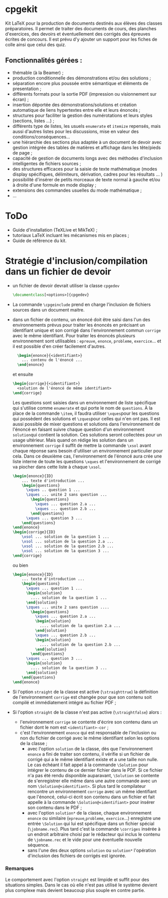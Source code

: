 # cpgekit

 Kit LaTeX pour la production de documents destinés aux élèves des classes préparatoires. Il permet de traiter des documents de cours, des planches d'exercices, des devoirs et éventuellement des corrigés des épreuves écrites de concours. Il est prévu d'y ajouter un support pour les fiches de colle ainsi que celui des quiz. 

## Fonctionnalités gérées :

- thémable (à la Beamer) ;
- production conditionnelle des démonstrations et/ou des solutions ;
- séparation encore plus poussée entre sémantique et éléments de presentation ; 
- différents formats pour la sortie PDF (impression  ou visionnement sur écran) ;
- insertion déportée des démonstrations/solutions et création automatique de liens hypertextes entre elle et leurs énoncés ;
- structures pour faciliter la gestion des numérotations et leurs styles (sections, listes ...) ;
- différents type de listes, les usuels `enumerate` et `itemize` repensés, mais aussi d'autres listes pour les discussions, mise en valeur des conditions/conséquences...
- une hiérarchie des sections plus adaptée à un document de devoir avec gestion intégrée des tables de matières et affichage dans les tête/pieds de page ;
- capacité de gestion de documents longs avec des méthodes d'inclusion intelligentes de fichiers sources ;
- des structures efficaces pour la saisie de texte mathématique (modes display spécifiques, délimiteurs, dérivation, cadres pour les résultats ... )
- possibilité d'insérer de petits morceaux de texte normal à gauche et/ou à droite d'une formule en mode display ;
- extensions des commandes usuelles du mode mathématique ;
- ...

# ToDo

- Guide d'installation (TeXLive et MikTeX) ;
- tutoriaux LaTeX incluant les mécanismes mis en places ;
- Guide de référence du kit.

# Stratégie d'inclusion/compilation dans un fichier de devoir
- un fichier de devoir devrait utiliser la  classe `cpgedev`

  ```latex
  \documentclass[<options>]{cpgedev}
  ```
- La commande `\cpgeinclude` prend en charge l'inclusion de fichiers sources dans un document maitre.
- dans un fichier de contenu, un énoncé doit être saisi dans l'un des environnements prévus pour traiter les énoncés en précisant un identifiant unique et son corrigé dans l'environnement commun `corrige` avec le même identifiant. Pour traiter les énoncés plusieurs environnement sont utilisables : `epreuve`, `enonce`, `probleme`, `exercice`... et il est possible d'en créer facilement d'autres.
  ```latex
    \begin{enonce}{<identifiant>} 
      ... contenu de l'énoncé ...
    \end{enonce} 
  ```
  et ensuite 
  ```latex
  \begin{corrige}{<identifiant>} 
    <solution de l'énoncé de même identifiant> 
  \end{corrige}
  ```
  Les questions sont saisies dans un environnement de liste spécifique qui s'utilise comme  `enumerate` et qui porte le nom de `questions`. À la place de la commande `\item`, il faudra utiliser `\xques`pour les questions qui possèdent des solutions et `\zques`pour celles qui n'en ont pas. 
  Il est aussi possible de mixer questions et solutions dans l'environnement  de l'énoncé en faisant suivre chaque question d'un environnement `solution`qui contient la solution. Ces solutions seront collectées pour un usage ultérieur. Mais quand on rédige les solution dans un environnement `corrige` il suffit de mettre la commande `\xsol` avant chaque réponse sans besoin d'utiliser un environnement particulier pour cela. Dans ce deuxième cas, l'environnement de l'énoncé aura crée une liste interne de toute les questions `\xques` et l'environnement de corrigé va piocher dans cette liste à chaque `\xsol`. 
  ```latex
  \begin{enonce}{ID} 
      ... texte d'introduction ...
      \begin{questions}
        \xques .. question 1 ...
        \zques ... unité 2 sans question ...
          \begin{questions}
            \xques ... question 2.a ...
            \xques ... question 2.b ...
          \end{questions}
        \xques ... question 3 ...
      \end{questions}
  \end{enonce} 
  \begin{corrige}{ID}
      \xsol ... solution de la question 1 ...
      \xsol ... solution de la question 2.a ...
      \xsol ... solution de la question 2.b ...
      \xsol ... solution de la question 3 ...
  \end{corrige}
  ```
  ou bien 
  ```latex
  \begin{enonce}{ID} 
      ... texte d'introduction ... 
      \begin{questions}
        \xques ... question 1 ...
        \begin{solution}
          .... solution de la question 1 ...
        \end{solution}
        \zques ... unite 2 sans question ....
          \begin{questions}
            \xques ... question 2.a ...
            \begin{solution}
              .... solution de la question 2.a ...
            \end{solution}
            \xques ... question 2.b ...
            \begin{solution}
              .... solution de la question 2.b ...
            \end{solution}
          \end{questions}
        \xques ... question 3 ... 
        \begin{solution}
          .... solution de la question 3 ...
        \end{solution}
      \end{questions}
  \end{enonce} 
  ```
- Si l'option `straight` de la classe est active (`\straighttrue`) la définition de l'environnement `corrige` est changée pour que son contenu soit compilé et immédiatement intégré au fichier PDF ;
- Si l'option `straight` de la classe n'est pas active (`\straightfalse`) alors :
  
  - l'environnement `corrige` se contente d'écrire son contenu dans un fichier dont le nom est `<identifiant>-cor` ;
  - c'est l'environnement `enonce` qui est responsable de l'inclusion ou non du fichier de corrigé avec le même identifiant selon les options de la classe ;
    - avec l'option `solution` de la classe, dès que l'environnement `enonce` a fini de traiter son contenu, il vérifie si un fichier de corrigé qui a le même identifiant existe et a une taille non nulle. Le cas échéant il fait appel à la commande `\Solution` pour intégrer le contenu de ce dernier fichier dans le PDF. Si ce fichier n'a pas été rendu disponible auparavant, `\Solution` se contente de s'enregistrer elle même dans une autre commande avec un nom `\Solution@<identifiant>`. Si plus tard le compilateur rencontre un environnement `corrige` avec un même identifiant que l'énoncé, celui-ci écrit son contenu dans un fichier et fait appelle à la commande `\Solution@<identifiant>` pour insérer son contenu dans le PDF ;
    - avec l'option `solution*` de la classe, chaque environnement `enonce` ou similaire (`epreuve`,`probleme`, `exercice`...) enregistre une entrée `\Solution` qui lui est spécifique dans un fichier spécial (`\jobname.rec`). Plus tard c'est la commande `\corriges` insérée à un endroit arbitraire choisi par le rédacteur qui inclus le contenu de `\jobname.rec` et le vide pour une éventuelle nouvelle séquence.
    - sans l'une des deux options `solution` ou `solution*` l'opération d'inclusion des fichiers de corrigés est ignorée. 
  
### Remarques
Le comportement avec l'option `straight` est limpide et suffit pour des situations simples. Dans le cas où elle n'est pas utilisé le système devient plus complexe mais devient beaucoup plus souple en contre partie.  

